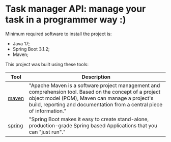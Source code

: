 # Task manager API: manage your task in a programmer way :)

Minimum required software to install the project is:

- Java 17;
- Spring Boot 3.1.2;
- Maven;

This project was built using these tools:

| Tool                                             | Description                                             |
|--------------------------------------------------|---------------------------------------------------------|
| [maven](https://maven.apache.org/)               | "Apache Maven is a software project management and comprehension tool. Based on the concept of a project object model (POM), Maven can manage a project's build, reporting and documentation from a central piece of information."  |
| [spring](https://spring.io/projects/spring-boot) | "Spring Boot makes it easy to create stand-alone, production-grade Spring based Applications that you can "just run"."  |


